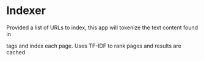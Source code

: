 # Indexer
Provided a list of URLs to index, this app will tokenize the text content found in <p> tags and index each page.
Uses TF-IDF to rank pages and results are cached